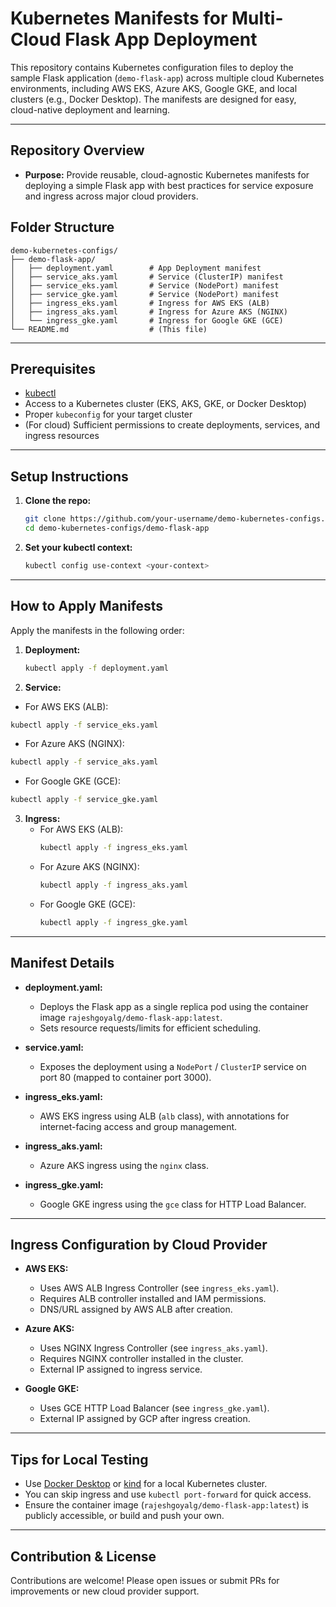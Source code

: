 # Kubernetes Manifests for Multi-Cloud Flask App Deployment

This repository contains Kubernetes configuration files to deploy the sample Flask application (`demo-flask-app`) across multiple cloud Kubernetes environments, including AWS EKS, Azure AKS, Google GKE, and local clusters (e.g., Docker Desktop). The manifests are designed for easy, cloud-native deployment and learning.

---

## Repository Overview

- **Purpose:** Provide reusable, cloud-agnostic Kubernetes manifests for deploying a simple Flask app with best practices for service exposure and ingress across major cloud providers.

## Folder Structure

```
demo-kubernetes-configs/
├── demo-flask-app/
│   ├── deployment.yaml        # App Deployment manifest
│   ├── service_aks.yaml       # Service (ClusterIP) manifest
│   ├── service_eks.yaml       # Service (NodePort) manifest
│   ├── service_gke.yaml       # Service (NodePort) manifest
│   ├── ingress_eks.yaml       # Ingress for AWS EKS (ALB)
│   ├── ingress_aks.yaml       # Ingress for Azure AKS (NGINX)
│   └── ingress_gke.yaml       # Ingress for Google GKE (GCE)
└── README.md                  # (This file)
```

---

## Prerequisites

- [kubectl](https://kubernetes.io/docs/tasks/tools/)
- Access to a Kubernetes cluster (EKS, AKS, GKE, or Docker Desktop)
- Proper `kubeconfig` for your target cluster
- (For cloud) Sufficient permissions to create deployments, services, and ingress resources

---

## Setup Instructions

1. **Clone the repo:**
   ```sh
   git clone https://github.com/your-username/demo-kubernetes-configs.git
   cd demo-kubernetes-configs/demo-flask-app
   ```
2. **Set your kubectl context:**
   ```sh
   kubectl config use-context <your-context>
   ```

---

## How to Apply Manifests

Apply the manifests in the following order:

1. **Deployment:**
   ```sh
   kubectl apply -f deployment.yaml
   ```
2. **Service:**
  - For AWS EKS (ALB):
   ```sh
   kubectl apply -f service_eks.yaml
   ```
  - For Azure AKS (NGINX):
   ```sh
   kubectl apply -f service_aks.yaml
   ```
  - For Google GKE (GCE):
   ```sh
   kubectl apply -f service_gke.yaml
   ```
3. **Ingress:**
   - For AWS EKS (ALB):
     ```sh
     kubectl apply -f ingress_eks.yaml
     ```
   - For Azure AKS (NGINX):
     ```sh
     kubectl apply -f ingress_aks.yaml
     ```
   - For Google GKE (GCE):
     ```sh
     kubectl apply -f ingress_gke.yaml
     ```

---

## Manifest Details

- **deployment.yaml:**
  - Deploys the Flask app as a single replica pod using the container image `rajeshgoyalg/demo-flask-app:latest`.
  - Sets resource requests/limits for efficient scheduling.

- **service.yaml:**
  - Exposes the deployment using a `NodePort` / `ClusterIP` service on port 80 (mapped to container port 3000).

- **ingress_eks.yaml:**
  - AWS EKS ingress using ALB (`alb` class), with annotations for internet-facing access and group management.

- **ingress_aks.yaml:**
  - Azure AKS ingress using the `nginx` class.

- **ingress_gke.yaml:**
  - Google GKE ingress using the `gce` class for HTTP Load Balancer.

---

## Ingress Configuration by Cloud Provider

- **AWS EKS:**
  - Uses AWS ALB Ingress Controller (see `ingress_eks.yaml`).
  - Requires ALB controller installed and IAM permissions.
  - DNS/URL assigned by AWS ALB after creation.

- **Azure AKS:**
  - Uses NGINX Ingress Controller (see `ingress_aks.yaml`).
  - Requires NGINX controller installed in the cluster.
  - External IP assigned to ingress service.

- **Google GKE:**
  - Uses GCE HTTP Load Balancer (see `ingress_gke.yaml`).
  - External IP assigned by GCP after ingress creation.

---

## Tips for Local Testing

- Use [Docker Desktop](https://www.docker.com/products/docker-desktop/) or [kind](https://kind.sigs.k8s.io/) for a local Kubernetes cluster.
- You can skip ingress and use `kubectl port-forward` for quick access.
- Ensure the container image (`rajeshgoyalg/demo-flask-app:latest`) is publicly accessible, or build and push your own.

---

## Contribution & License

Contributions are welcome! Please open issues or submit PRs for improvements or new cloud provider support.